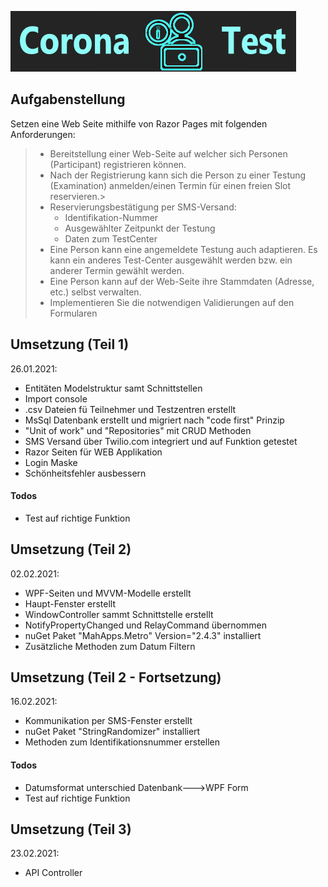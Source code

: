 [![Z.|Kolev](https://github.com/zvonkokolev/CoronaTest/blob/master/crts.png)](https://github.com/zvonkokolev/CoronaTest/blob/master/crts.png)
## Aufgabenstellung
Setzen eine Web Seite mithilfe von Razor Pages mit folgenden Anforderungen:
> - Bereitstellung einer Web-Seite auf welcher sich Personen (Participant) registrieren können.
> - Nach der Registrierung kann sich die Person zu einer Testung (Examination) anmelden/einen Termin für einen freien Slot reservieren.>
> - Reservierungsbestätigung per SMS-Versand:
>   - Identifikation-Nummer
>   - Ausgewählter Zeitpunkt der Testung
>   - Daten zum TestCenter
> - Eine Person kann eine angemeldete Testung auch adaptieren. Es kann ein anderes Test-Center ausgewählt werden bzw. ein anderer Termin gewählt werden.
> - Eine Person kann auf der Web-Seite ihre Stammdaten (Adresse, etc.) selbst verwalten.
> - Implementieren Sie die notwendigen Validierungen auf den Formularen

## Umsetzung (Teil 1)
26.01.2021:
  - Entitäten Modelstruktur samt Schnittstellen
  - Import console
  - .csv Dateien fü Teilnehmer und Testzentren erstellt
  - MsSql Datenbank erstellt und migriert nach "code first" Prinzip
  - "Unit of work" und "Repositories" mit CRUD Methoden
  - SMS Versand über Twilio.com integriert und auf Funktion getestet
  - Razor Seiten für WEB Applikation
  - Login Maske
  - Schönheitsfehler ausbessern
 
#### Todos
 - Test auf richtige Funktion

## Umsetzung (Teil 2)
02.02.2021:
  - WPF-Seiten und MVVM-Modelle erstellt 
  - Haupt-Fenster erstellt
  - WindowController sammt Schnittstelle erstellt
  - NotifyPropertyChanged und RelayCommand übernommen
  - nuGet Paket "MahApps.Metro" Version="2.4.3" installiert
  - Zusätzliche Methoden zum Datum Filtern

## Umsetzung (Teil 2 - Fortsetzung)
16.02.2021:
  - Kommunikation per SMS-Fenster erstellt
  - nuGet Paket "StringRandomizer" installiert
  - Methoden zum Identifikationsnummer erstellen
  
#### Todos
 - Datumsformat unterschied Datenbank--->WPF Form
 - Test auf richtige Funktion
 
## Umsetzung (Teil 3)
23.02.2021:
 - API Controller
